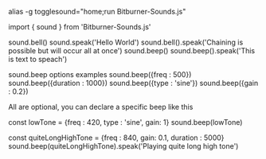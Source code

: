 alias -g togglesound="home;run Bitburner-Sounds.js"



import { sound } from 'Bitburner-Sounds.js'

sound.bell()
sound.speak('Hello World')
sound.bell().speak('Chaining is possible but will occur all at once')
sound.beep()
sound.beep().speak('This is text to speach')

sound.beep options examples
sound.beep({freq : 500})
sound.beep({duration : 1000})
sound.beep({type : 'sine'})
sound.beep({gain : 0.2})

All are optional, you can declare a specific beep like this

const lowTone = {freq : 420, type : 'sine', gain: 1}
sound.beep(lowTone)

const quiteLongHighTone = {freq : 840, gain: 0.1, duration : 5000}
sound.beep(quiteLongHighTone).speak('Playing quite long high tone')
